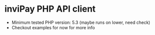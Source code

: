 inviPay PHP API client
======================

* Minimum tested PHP version: 5.3 (maybe runs on lower, need check)
* Checkout examples for now for more info

